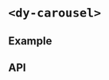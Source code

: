 # `<dy-carousel>`

## Example

<gbp-example
  name="dy-carousel"
  props='{"style": "width: 80%;", "data": [{"link": "/", "img": "https://picsum.photos/400/300?grayscale", "title": "Title 1", "description": "This is description section 1"}, {"link": "/", "img": "https://picsum.photos/400/301?grayscale", "title": "Title 2", "description": "This is description section 2"}]}'
  src="https://jspm.dev/duoyun-ui/elements/carousel"></gbp-example>

## API

<gbp-api src="/src/elements/carousel.ts"></gbp-api>
